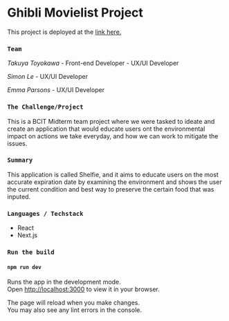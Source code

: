 # Ghibli Movielist Project

This project is deployed at the [link here.](https://shelfie-takuyatoyokawa.vercel.app/)

### `Team`

*Takuya Toyokawa* - Front-end Developer - UX/UI Developer

*Simon Le* - UX/UI Developer

*Emma Parsons* - UX/UI Developer

### `The Challenge/Project`

This is a BCIT Midterm team project where we were tasked to ideate and create an application that would educate users ont the environmental impact on actions we take everyday, and how we can work to mitigate the issues.

### `Summary`

This application is called Shelfie, and it aims to educate users on the most accurate expiration date by examining the environment and shows the user the current condition and best way to preserve the certain food that was inputed.

### `Languages / Techstack`

- React
- Next.js

### `Run the build`

#### `npm run dev`
Runs the app in the development mode.\
Open [http://localhost:3000](http://localhost:3000) to view it in your browser.

The page will reload when you make changes.\
You may also see any lint errors in the console.
